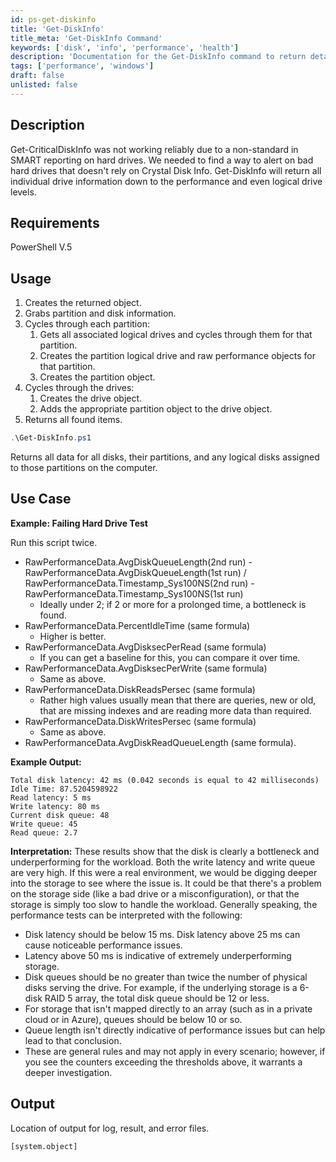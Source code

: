 ```yaml
---
id: ps-get-diskinfo
title: 'Get-DiskInfo'
title_meta: 'Get-DiskInfo Command'
keywords: ['disk', 'info', 'performance', 'health']
description: 'Documentation for the Get-DiskInfo command to return detailed information about all individual drives, including performance and logical drive levels.'
tags: ['performance', 'windows']
draft: false
unlisted: false
---
```


## Description
Get-CriticalDiskInfo was not working reliably due to a non-standard in SMART reporting on hard drives. We needed to find a way to alert on bad hard drives that doesn't rely on Crystal Disk Info. Get-DiskInfo will return all individual drive information down to the performance and even logical drive levels.

## Requirements
PowerShell V.5

## Usage
1. Creates the returned object.
2. Grabs partition and disk information.
3. Cycles through each partition:
    1. Gets all associated logical drives and cycles through them for that partition.
    2. Creates the partition logical drive and raw performance objects for that partition.
    3. Creates the partition object.
4. Cycles through the drives:
    1. Creates the drive object.
    2. Adds the appropriate partition object to the drive object.
5. Returns all found items.

```powershell
.\Get-DiskInfo.ps1
```
Returns all data for all disks, their partitions, and any logical disks assigned to those partitions on the computer.

## Use Case

**Example: Failing Hard Drive Test**

Run this script twice.
- RawPerformanceData.AvgDiskQueueLength(2nd run) - RawPerformanceData.AvgDiskQueueLength(1st run) / RawPerformanceData.Timestamp_Sys100NS(2nd run) - RawPerformanceData.Timestamp_Sys100NS(1st run)
    - Ideally under 2; if 2 or more for a prolonged time, a bottleneck is found.
- RawPerformanceData.PercentIdleTime (same formula)
    - Higher is better.
- RawPerformanceData.AvgDisksecPerRead (same formula)
    - If you can get a baseline for this, you can compare it over time.
- RawPerformanceData.AvgDisksecPerWrite (same formula)
    - Same as above.
- RawPerformanceData.DiskReadsPersec (same formula)
    - Rather high values usually mean that there are queries, new or old, that are missing indexes and are reading more data than required.
- RawPerformanceData.DiskWritesPersec (same formula)
    - Same as above.
- RawPerformanceData.AvgDiskReadQueueLength (same formula).

**Example Output:**
```
Total disk latency: 42 ms (0.042 seconds is equal to 42 milliseconds)
Idle Time: 87.5204598922
Read latency: 5 ms
Write latency: 80 ms
Current disk queue: 48
Write queue: 45
Read queue: 2.7
```

**Interpretation:**
These results show that the disk is clearly a bottleneck and underperforming for the workload. Both the write latency and write queue are very high. If this were a real environment, we would be digging deeper into the storage to see where the issue is. It could be that there's a problem on the storage side (like a bad drive or a misconfiguration), or that the storage is simply too slow to handle the workload. Generally speaking, the performance tests can be interpreted with the following:

- Disk latency should be below 15 ms. Disk latency above 25 ms can cause noticeable performance issues.
- Latency above 50 ms is indicative of extremely underperforming storage.
- Disk queues should be no greater than twice the number of physical disks serving the drive. For example, if the underlying storage is a 6-disk RAID 5 array, the total disk queue should be 12 or less.
- For storage that isn't mapped directly to an array (such as in a private cloud or in Azure), queues should be below 10 or so.
- Queue length isn't directly indicative of performance issues but can help lead to that conclusion.
- These are general rules and may not apply in every scenario; however, if you see the counters exceeding the thresholds above, it warrants a deeper investigation.

## Output
Location of output for log, result, and error files.

```
[system.object]
```


